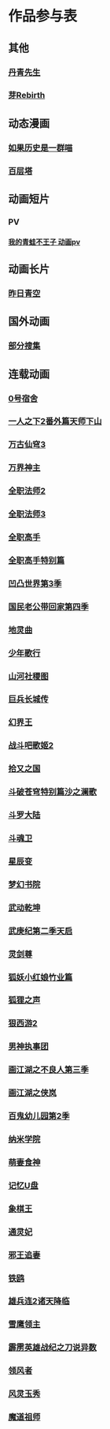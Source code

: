 # 作品参与表
## 其他
### [丹青先生](./作品参与表/其他/丹青先生.md)  
### [芽Rebirth](./作品参与表/其他/芽Rebirth.md)  
## 动态漫画
### [如果历史是一群喵](./作品参与表/动态漫画/如果历史是一群喵.md)  
### [百层塔](./作品参与表/动态漫画/百层塔.md)  
## 动画短片
### PV
#### [我的青蛙不王子 动画pv](./作品参与表/动画短片/PV/我的青蛙不王子%20动画pv.md)  
## 动画长片
### [昨日青空](./作品参与表/动画长片/昨日青空.md)  
## 国外动画
### [部分搜集](./作品参与表/国外动画/部分搜集.md)  
## 连载动画
### [0号宿舍](./作品参与表/连载动画/0号宿舍.md)  
### [一人之下2番外篇天师下山](./作品参与表/连载动画/一人之下2番外篇天师下山.md)  
### [万古仙穹3](./作品参与表/连载动画/万古仙穹3.md)  
### [万界神主](./作品参与表/连载动画/万界神主.md)  
### [全职法师2](./作品参与表/连载动画/全职法师2.md)  
### [全职法师3](./作品参与表/连载动画/全职法师3.md)  
### [全职高手](./作品参与表/连载动画/全职高手.md)  
### [全职高手特别篇](./作品参与表/连载动画/全职高手特别篇.md)  
### [凹凸世界第3季](./作品参与表/连载动画/凹凸世界第3季.md)  
### [国民老公带回家第四季](./作品参与表/连载动画/国民老公带回家第四季.md)  
### [地灵曲](./作品参与表/连载动画/地灵曲.md)  
### [少年歌行](./作品参与表/连载动画/少年歌行.md)  
### [山河社稷图](./作品参与表/连载动画/山河社稷图.md)  
### [巨兵长城传](./作品参与表/连载动画/巨兵长城传.md)  
### [幻界王](./作品参与表/连载动画/幻界王.md)  
### [战斗吧歌姬2](./作品参与表/连载动画/战斗吧歌姬2.md)  
### [拾又之国](./作品参与表/连载动画/拾又之国.md)  
### [斗破苍穹特别篇沙之澜歌](./作品参与表/连载动画/斗破苍穹特别篇沙之澜歌.md)  
### [斗罗大陆](./作品参与表/连载动画/斗罗大陆.md)  
### [斗魂卫](./作品参与表/连载动画/斗魂卫.md)  
### [星辰变](./作品参与表/连载动画/星辰变.md)  
### [梦幻书院](./作品参与表/连载动画/梦幻书院.md)  
### [武动乾坤](./作品参与表/连载动画/武动乾坤.md)  
### [武庚纪第二季天启](./作品参与表/连载动画/武庚纪第二季天启.md)  
### [灵剑尊](./作品参与表/连载动画/灵剑尊.md)  
### [狐妖小红娘竹业篇](./作品参与表/连载动画/狐妖小红娘竹业篇.md)  
### [狐狸之声](./作品参与表/连载动画/狐狸之声.md)  
### [狠西游2](./作品参与表/连载动画/狠西游2.md)  
### [男神执事团](./作品参与表/连载动画/男神执事团.md)  
### [画江湖之不良人第三季](./作品参与表/连载动画/画江湖之不良人第三季.md)  
### [画江湖之侠岚](./作品参与表/连载动画/画江湖之侠岚.md)  
### [百鬼幼儿园第2季](./作品参与表/连载动画/百鬼幼儿园第2季.md)  
### [纳米学院](./作品参与表/连载动画/纳米学院.md)  
### [萌妻食神](./作品参与表/连载动画/萌妻食神.md)  
### [记忆U盘](./作品参与表/连载动画/记忆U盘.md)  
### [象棋王](./作品参与表/连载动画/象棋王.md)  
### [通灵妃](./作品参与表/连载动画/通灵妃.md)  
### [邪王追妻](./作品参与表/连载动画/邪王追妻.md)  
### [铁鸥](./作品参与表/连载动画/铁鸥.md)  
### [雄兵连2诸天降临](./作品参与表/连载动画/雄兵连2诸天降临.md)  
### [雪鹰领主](./作品参与表/连载动画/雪鹰领主.md)  
### [霹雳英雄战纪之刀说异数](./作品参与表/连载动画/霹雳英雄战纪之刀说异数.md)  
### [领风者](./作品参与表/连载动画/领风者.md)  
### [风灵玉秀](./作品参与表/连载动画/风灵玉秀.md)  
### [魔道祖师](./作品参与表/连载动画/魔道祖师.md)  

